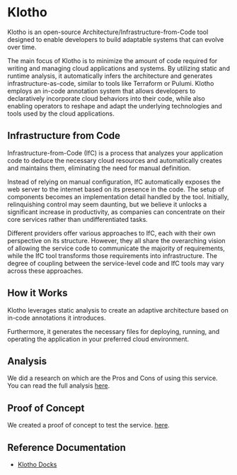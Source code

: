 # Klotho

Klotho is an open-source Architecture/Infrastructure-from-Code tool designed to enable developers to build adaptable systems that can evolve over time.

The main focus of Klotho is to minimize the amount of code required for writing and managing cloud applications and systems. By utilizing static and runtime analysis, it automatically infers the architecture and generates infrastructure-as-code, similar to tools like Terraform or Pulumi. Klotho employs an in-code annotation system that allows developers to declaratively incorporate cloud behaviors into their code, while also enabling operators to reshape and adapt the underlying technologies and tools used by the cloud applications.

## Infrastructure from Code

Infrastructure-from-Code (IfC) is a process that analyzes your application code to deduce the necessary cloud resources and automatically creates and maintains them, eliminating the need for manual definition.

Instead of relying on manual configuration, IfC automatically exposes the web server to the internet based on its presence in the code. The setup of components becomes an implementation detail handled by the tool. Initially, relinquishing control may seem daunting, but we believe it unlocks a significant increase in productivity, as companies can concentrate on their core services rather than undifferentiated tasks.

Different providers offer various approaches to IfC, each with their own perspective on its structure. However, they all share the overarching vision of allowing the service code to communicate the majority of requirements, while the IfC tool transforms those requirements into infrastructure. The degree of coupling between the service-level code and IfC tools may vary across these approaches.

## How it Works

Klotho leverages static analysis to create an adaptive architecture based on in-code annotations it introduces.

Furthermore, it generates the necessary files for deploying, running, and operating the application in your preferred cloud environment.


## Analysis

We did a research on which are the Pros and Cons of using this service. You can read the full analysis [here](./ANALYSIS.md).


## Proof of Concept

We created a proof of concept to test the service. [here](./klotho-go-example/README.md).


## Reference Documentation

- [Klotho Docks](https://klo.dev/)

